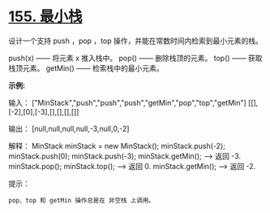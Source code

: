 # [155. 最小栈](https://leetcode-cn.com/problems/min-stack/)

设计一个支持 push ，pop ，top 操作，并能在常数时间内检索到最小元素的栈。

push(x) —— 将元素 x 推入栈中。
pop() —— 删除栈顶的元素。
top() —— 获取栈顶元素。
getMin() —— 检索栈中的最小元素。
 

**示例:**

输入：
    ["MinStack","push","push","push","getMin","pop","top","getMin"]
    [[],[-2],[0],[-3],[],[],[],[]]

输出：
    [null,null,null,null,-3,null,0,-2]

解释：
    MinStack minStack = new MinStack();
    minStack.push(-2);
    minStack.push(0);
    minStack.push(-3);
    minStack.getMin();   --> 返回 -3.
    minStack.pop();
    minStack.top();      --> 返回 0.
    minStack.getMin();   --> 返回 -2.
 

提示：

    pop、top 和 getMin 操作总是在 非空栈 上调用。